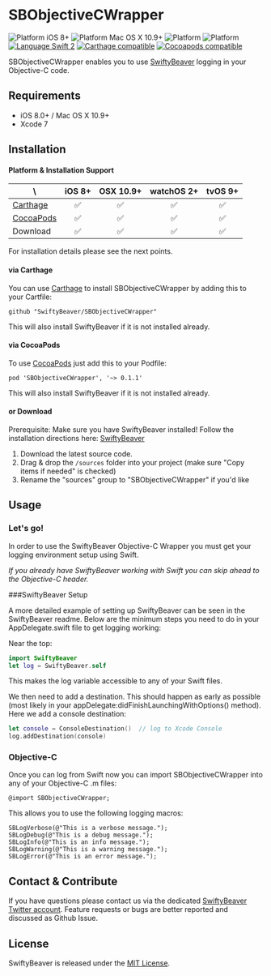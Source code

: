 # SBObjectiveCWrapper

![Platform iOS 8+](https://img.shields.io/badge/Platform-iOS%208%2B-blue.svg)
![Platform Mac OS X 10.9+](https://img.shields.io/badge/Platform-Mac%20OS%20X%2010.9%2B-blue.svg)
![Platform](https://img.shields.io/badge/Platform-tvOS%209%2B-blue.svg)
![Platform](https://img.shields.io/badge/Platform-watchOS%202%2B-blue.svg)
<br/>
[![Language Swift 2](https://img.shields.io/badge/Language-Swift%202-orange.svg)](https://developer.apple.com/swift)
[![Carthage compatible](https://img.shields.io/badge/Carthage-compatible-brightgreen.svg)](https://github.com/Carthage/Carthage)
[![Cocoapods compatible](https://img.shields.io/cocoapods/v/SwiftyBeaver.svg)]("https://cocoapods.org)

SBObjectiveCWrapper enables you to use [SwiftyBeaver](https://github.com/SwiftyBeaver/SwiftyBeaver) logging in your Objective-C code.

## Requirements

- iOS 8.0+ / Mac OS X 10.9+
- Xcode 7

## Installation

#### Platform & Installation Support

\ | iOS 8+ | OSX 10.9+ | watchOS 2+ | tvOS 9+
------------- | ------------- | ------------- | ------------- | -------------
[Carthage](https://github.com/Carthage/Carthage) | <center>✅</center> | <center>✅</center> | <center>✅</center> | <center>✅</center>
[CocoaPods](https://cocoapods.org) | <center>✅</center> | <center>✅</center> | <center>✅</center> | <center>✅</center>
Download | <center>✅</center> | <center>✅</center> | <center>✅</center> | <center>✅</center>

For installation details please see the next points.

#### via Carthage

You can use [Carthage](https://github.com/Carthage/Carthage) to install SBObjectiveCWrapper by adding this to your Cartfile:
```
github "SwiftyBeaver/SBObjectiveCWrapper"
```

This will also install SwiftyBeaver if it is not installed already.

#### via CocoaPods

To use [CocoaPods](https://cocoapods.org) just add this to your Podfile:
```
pod 'SBObjectiveCWrapper', '~> 0.1.1'
```

This will also install SwiftyBeaver if it is not installed already.

#### or Download

Prerequisite: Make sure you have SwiftyBeaver installed! Follow the installation directions here: [SwiftyBeaver](https://github.com/SwiftyBeaver/SwiftyBeaver)

1. Download the latest source code.
2. Drag & drop the `/sources` folder into your project (make sure "Copy items if needed" is checked)
3. Rename the "sources" group to "SBObjectiveCWrapper" if you'd like

## Usage

### Let's go!

In order to use the SwiftyBeaver Objective-C Wrapper you must get your logging environment setup using Swift.

*If you already have SwiftyBeaver working with Swift you can skip ahead to the _Objective-C_ header.*

###SwiftyBeaver Setup

A more detailed example of setting up SwiftyBeaver can be seen in the SwiftyBeaver readme. Below are the minimum steps you need to do in your AppDelegate.swift file to get logging working:

Near the top:

```Swift
import SwiftyBeaver
let log = SwiftyBeaver.self
```

This makes the log variable accessible to any of your Swift files.

We then need to add a destination. This should happen as early as possible (most likely in your appDelegate:didFinishLaunchingWithOptions() method). Here we add a console destination:

```Swift
let console = ConsoleDestination()  // log to Xcode Console
log.addDestination(console)
```

### Objective-C

Once you can log from Swift now you can import SBObjectiveCWrapper into any of your Objective-C .m files:

`@import SBObjectiveCWrapper;`

This allows you to use the following logging macros:

```
SBLogVerbose(@"This is a verbose message.");
SBLogDebug(@"This is a debug message.");
SBLogInfo(@"This is an info message.");
SBLogWarning(@"This is a warning message.");
SBLogError(@"This is an error message.");
```

## Contact & Contribute
If you have questions please contact us via the dedicated [SwiftyBeaver Twitter account](https://twitter.com/SwiftyBeaver). Feature requests or bugs are better reported and discussed as Github Issue.

## License
SwiftyBeaver is released under the [MIT License](https://github.com/SwiftyBeaver/SwiftyBeaver/blob/master/LICENSE).
